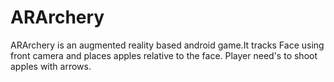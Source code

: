 # ARArchery
ARArchery is an augmented reality based android game.It tracks Face using front camera and places apples relative to the face.
Player need's  to shoot apples with arrows.
